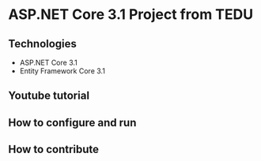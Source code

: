 # ASP.NET Core 3.1 Project from TEDU
## Technologies
- ASP.NET Core 3.1
- Entity Framework Core 3.1
## Youtube tutorial
## How to configure and run
## How to contribute